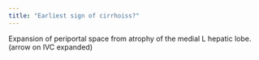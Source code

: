 ```yaml
---
title: "Earliest sign of cirrhoiss?"
---
```

Expansion of periportal space from atrophy of the medial L hepatic lobe. (arrow on IVC expanded)

